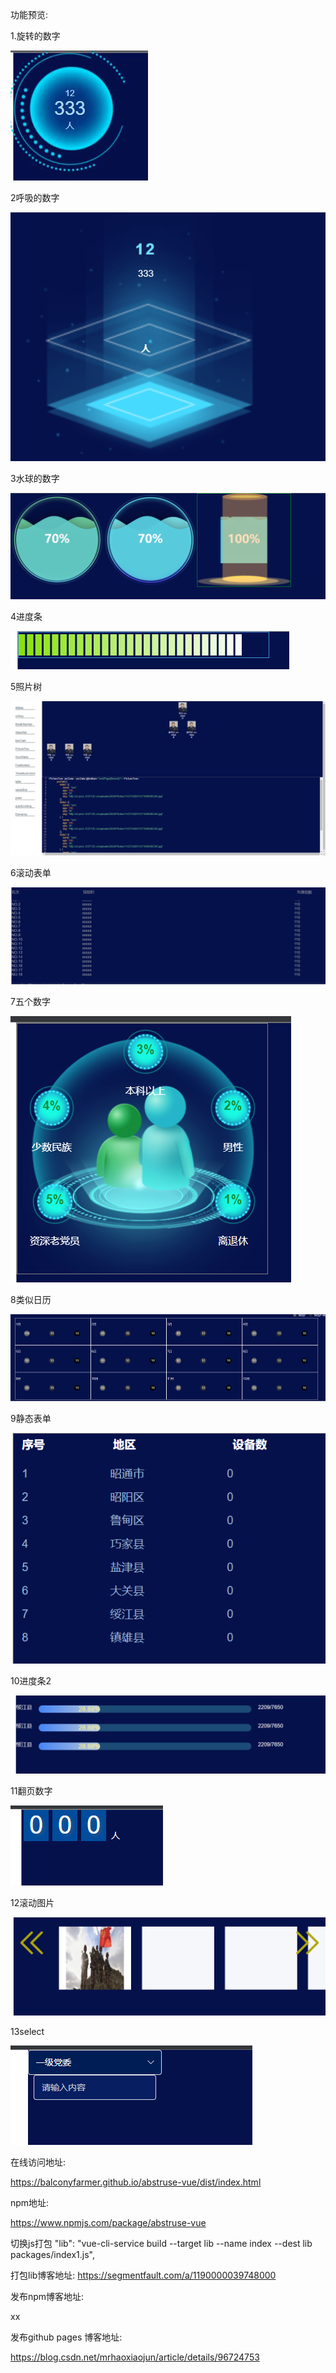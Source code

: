 功能预览:

1.旋转的数字

![](https://raw.githubusercontent.com/BalconyFarmer/abstruse-vue/main/readmePIC/1.gif)

2呼吸的数字

![](https://raw.githubusercontent.com/BalconyFarmer/abstruse-vue/main/readmePIC/2.png)

3水球的数字

![](https://raw.githubusercontent.com/BalconyFarmer/abstruse-vue/main/readmePIC/3.png)

4进度条

![](https://raw.githubusercontent.com/BalconyFarmer/abstruse-vue/main/readmePIC/4.png)

5照片树

![](https://raw.githubusercontent.com/BalconyFarmer/abstruse-vue/main/readmePIC/5.png)

6滚动表单

![](https://raw.githubusercontent.com/BalconyFarmer/abstruse-vue/main/readmePIC/6.png)

7五个数字

![](https://raw.githubusercontent.com/BalconyFarmer/abstruse-vue/main/readmePIC/7.png)

8类似日历

![](https://raw.githubusercontent.com/BalconyFarmer/abstruse-vue/main/readmePIC/8.png)

9静态表单

![](https://raw.githubusercontent.com/BalconyFarmer/abstruse-vue/main/readmePIC/9.png)

10进度条2

![](https://raw.githubusercontent.com/BalconyFarmer/abstruse-vue/main/readmePIC/10.png)

11翻页数字

![](https://raw.githubusercontent.com/BalconyFarmer/abstruse-vue/main/readmePIC/11.png)

12滚动图片

![](https://raw.githubusercontent.com/BalconyFarmer/abstruse-vue/main/readmePIC/12.png)

13select

![](https://raw.githubusercontent.com/BalconyFarmer/abstruse-vue/main/readmePIC/13.png)



在线访问地址:

https://balconyfarmer.github.io/abstruse-vue/dist/index.html

npm地址:

https://www.npmjs.com/package/abstruse-vue

切换js打包
"lib": "vue-cli-service build --target lib --name index --dest lib packages/index1.js",



打包lib博客地址:
https://segmentfault.com/a/1190000039748000



发布npm博客地址:

xx



发布github pages 博客地址:

https://blog.csdn.net/mrhaoxiaojun/article/details/96724753



